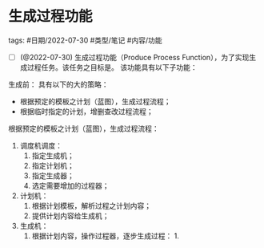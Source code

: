 # 生成过程功能




tags: #日期/2022-07-30 #类型/笔记 #内容/功能



- [ ] (@2022-07-30) 生成过程功能（Produce Process Function），为了实现生成过程任务。该任务之目标是。
该功能具有以下子功能：

生成前：
具有以下的大的策略：
- 根据预定的模板之计划（蓝图），生成过程流程；
- 根据临时指定的计划，增删查改过程流程；



根据预定的模板之计划（蓝图），生成过程流程：
1. 调度机调度：
	1. 指定生成机；
	2. 指定计划机；
	3. 指定生成器；
	4. 选定需要增加的过程器；
2. 计划机：
	1. 根据计划模板，解析过程之计划内容；
	2. 提供计划内容给生成机；
3. 生成机：
	1. 根据计划内容，操作过程器，逐步生成过程：
		1. 
